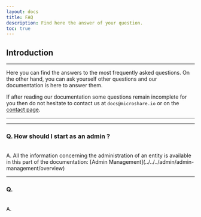 ```yaml
---
layout: docs
title: FAQ
description: Find here the answer of your question.
toc: true
---
```



## Introduction
---------------------------------------

Here you can find the answers to the most frequently asked questions. On the other hand, you can ask yourself other questions and our documentation is here to answer them. 

If after reading our documentation some questions remain incomplete for you then do not hesitate to contact us at `docs@microshare.io` or on the [contact page]().

---------------------------------------
---------------------------------------

### Q. How should I start as an admin ? 
<br>
A. All the information concerning the administration of an entity is available in this part of the documentation: [Admin Management](../../../admin/admin-management/overview)
<br>

---------------------------------------

### Q. 
<br>
A.
<br>